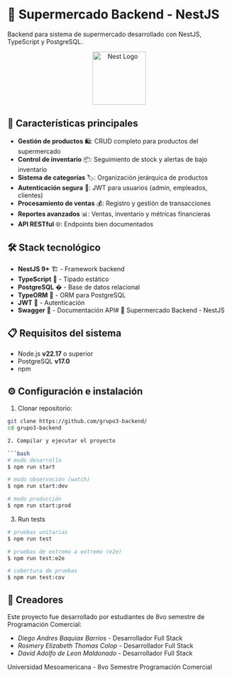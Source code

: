 # 🛒 Supermercado Backend - NestJS

Backend para sistema de supermercado desarrollado con NestJS, TypeScript y PostgreSQL.

<p align="center">
  <a href="http://nestjs.com/" target="blank"><img src="https://nestjs.com/img/logo-small.svg" width="120" alt="Nest Logo" /></a>
</p>

## 🚀 Características principales

- **Gestión de productos** 🛍️: CRUD completo para productos del supermercado
- **Control de inventario** 📦: Seguimiento de stock y alertas de bajo inventario
- **Sistema de categorías** 🏷️: Organización jerárquica de productos
- **Autenticación segura** 🔐: JWT para usuarios (admin, empleados, clientes)
- **Procesamiento de ventas** 💰: Registro y gestión de transacciones
- **Reportes avanzados** 📊: Ventas, inventario y métricas financieras
- **API RESTful** 🌐: Endpoints bien documentados

## 🛠️ Stack tecnológico

- **NestJS 9+** 🏗️ - Framework backend
- **TypeScript** 📘 - Tipado estático
- **PostgreSQL** � - Base de datos relacional
- **TypeORM** 🔄 - ORM para PostgreSQL
- **JWT** 🔑 - Autenticación
- **Swagger** 📝 - Documentación API# 🛒 Supermercado Backend - NestJS

## 📋 Requisitos del sistema

- Node.js **v22.17** o superior
- PostgreSQL **v17.0**
- npm



## ⚙️ Configuración e instalación

1. Clonar repositorio:
```bash
git clone https://github.com/grupo3-backend/
cd grupo3-backend

2. Compilar y ejecutar el proyecto

```bash
# modo desarrollo
$ npm run start

# modo observación (watch)
$ npm run start:dev

# modo producción
$ npm run start:prod

```

3. Run tests

```bash
# pruebas unitarias
$ npm run test

# pruebas de extremo a extremo (e2e)
$ npm run test:e2e

# cobertura de pruebas
$ npm run test:cov
```
## 👥 Creadores

Este proyecto fue desarrollado por estudiantes de 8vo semestre de Programación Comercial:

- *Diego Andres Baquiax Barrios* - Desarrollador Full Stack
- *Rosmery Elizabeth Thomas Colop* - Desarrollador Full Stack
- *David Adolfo de Leon Maldonado* - Desarrollador Full Stack

Universidad Mesoamericana - 8vo Semestre Programación Comercial
